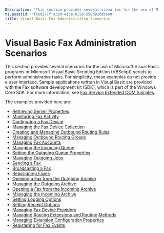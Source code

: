 ```yaml
---
Description: 'This section provides several scenarios for the use of Microsoft Visual Basic programs or Microsoft Visual Basic Scripting Edition (VBScript) scripts to perform administrative tasks.'
ms.assetid: 'fc6d277f-a32d-415e-8550-558d92ddba60'
title: Visual Basic Fax Administration Scenarios
---
```


# Visual Basic Fax Administration Scenarios

This section provides several scenarios for the use of Microsoft Visual Basic programs or Microsoft Visual Basic Scripting Edition (VBScript) scripts to perform administrative tasks. For simplicity, these examples do not provide a user interface. Sample applications written in Visual Basic are provided with the Fax software development kit (SDK), which is part of the Windows Core SDK. For more information, see [Fax Service Extended COM Samples](-mfax-fax-service-extended-com-samples.md).

The examples provided here are:

-   [Retrieving Server Properties](-mfax-retrieving-server-properties.md)
-   [Monitoring Fax Activity](-mfax-monitoring-fax-activity.md)
-   [Configuring a Fax Device](-mfax-configuring-a-fax-device.md)
-   [Managing the Fax Device Collection](-mfax-managing-the-fax-device-collection.md)
-   [Creating and Managing Outbound Routing Rules](-mfax-creating-and-managing-outbound-routing-rules.md)
-   [Managing Outbound Routing Groups](-mfax-managing-outbound-routing-groups.md)
-   [Managing Fax Accounts](-mfax-managing-fax-accounts.md)
-   [Managing the Incoming Queue](-mfax-managing-the-incoming-queue.md)
-   [Setting the Outgoing Queue Properties](-mfax-setting-the-outgoing-queue-properties.md)
-   [Managing Outgoing Jobs](-mfax-managing-outgoing-jobs.md)
-   [Sending a Fax](-mfax-sending-a-fax.md)
-   [Broadcasting a Fax](-mfax-broadcasting-a-fax.md)
-   [Reassigning Faxes](-mfax-reassigning-faxes.md)
-   [Opening a Fax from the Outgoing Archive](-mfax-opening-a-fax-from-the-outgoing-archive.md)
-   [Managing the Outgoing Archive](-mfax-managing-the-outgoing-archive.md)
-   [Opening a Fax from the Incoming Archive](-mfax-opening-a-fax-from-the-incoming-archive.md)
-   [Managing the Incoming Archive](-mfax-managing-the-incoming-archive.md)
-   [Setting Logging Options](-mfax-setting-logging-options.md)
-   [Setting Receipt Options](-mfax-setting-receipt-options.md)
-   [Managing Fax Device Providers](-mfax-managing-fax-device-providers.md)
-   [Managing Routing Extensions and Routing Methods](-mfax-managing-routing-extensions-and-routing-methods.md)
-   [Managing Extension Configuration Properties](-mfax-managing-extension-configuration-properties.md)
-   [Registering for Fax Events](-mfax-registering-for-fax-events.md)

 

 



